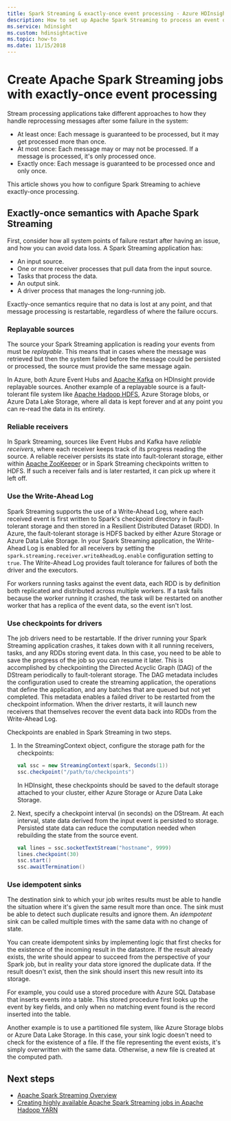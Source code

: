 ```yaml
---
title: Spark Streaming & exactly-once event processing - Azure HDInsight
description: How to set up Apache Spark Streaming to process an event once and only once.
ms.service: hdinsight
ms.custom: hdinsightactive
ms.topic: how-to
ms.date: 11/15/2018
---
```


# Create Apache Spark Streaming jobs with exactly-once event processing

Stream processing applications take different approaches to how they handle reprocessing messages after some failure in the system:

* At least once: Each message is guaranteed to be processed, but it may get processed more than once.
* At most once: Each message may or may not be processed. If a message is processed, it's only processed once.
* Exactly once: Each message is guaranteed to be processed once and only once.

This article shows you how to configure Spark Streaming to achieve exactly-once processing.

## Exactly-once semantics with Apache Spark Streaming

First, consider how all system points of failure restart after having an issue, and how you can avoid data loss. A Spark Streaming application has:

* An input source.
* One or more receiver processes that pull data from the input source.
* Tasks that process the data.
* An output sink.
* A driver process that manages the long-running job.

Exactly-once semantics require that no data is lost at any point, and that message processing is restartable, regardless of where the failure occurs.

### Replayable sources

The source your Spark Streaming application is reading your events from must be *replayable*. This means that in cases where the message was retrieved but then the system failed before the message could be persisted or processed, the source must provide the same message again.

In Azure, both Azure Event Hubs and [Apache Kafka](https://kafka.apache.org/) on HDInsight provide replayable sources. Another example of a replayable source is a fault-tolerant file system like [Apache Hadoop HDFS](https://hadoop.apache.org/docs/r1.2.1/hdfs_design.html), Azure Storage blobs, or Azure Data Lake Storage, where all data is kept forever and at any point you can re-read the data in its entirety.

### Reliable receivers

In Spark Streaming, sources like Event Hubs and Kafka have *reliable receivers*, where each receiver keeps track of its progress reading the source. A reliable receiver persists its state into fault-tolerant storage, either within [Apache ZooKeeper](https://zookeeper.apache.org/) or in Spark Streaming checkpoints written to HDFS. If such a receiver fails and is later restarted, it can pick up where it left off.

### Use the Write-Ahead Log

Spark Streaming supports the use of a Write-Ahead Log, where each received event is first written to Spark's checkpoint directory in fault-tolerant storage and then stored in a Resilient Distributed Dataset (RDD). In Azure, the fault-tolerant storage is HDFS backed by either Azure Storage or Azure Data Lake Storage. In your Spark Streaming application, the Write-Ahead Log is enabled for all receivers by setting the `spark.streaming.receiver.writeAheadLog.enable` configuration setting to `true`. The Write-Ahead Log provides fault tolerance for failures of both the driver and the executors.

For workers running tasks against the event data, each RDD is by definition both replicated and distributed across multiple workers. If a task fails because the worker running it crashed, the task will be restarted on another worker that has a replica of the event data, so the event isn't lost.

### Use checkpoints for drivers

The job drivers need to be restartable. If the driver running your Spark Streaming application crashes, it takes down with it all running receivers, tasks, and any RDDs storing event data. In this case, you need to be able to save the progress of the job so you can resume it later. This is accomplished by checkpointing the Directed Acyclic Graph (DAG) of the DStream periodically to fault-tolerant storage. The DAG metadata includes the configuration used to create the streaming application, the operations that define the application, and any batches that are queued but not yet completed. This metadata enables a failed driver to be restarted from the checkpoint information. When the driver restarts, it will launch new receivers that themselves recover the event data back into RDDs from the Write-Ahead Log.

Checkpoints are enabled in Spark Streaming in two steps.

1. In the StreamingContext object, configure the storage path for the checkpoints:

    ```Scala
    val ssc = new StreamingContext(spark, Seconds(1))
    ssc.checkpoint("/path/to/checkpoints")
    ```

    In HDInsight, these checkpoints should be saved to the default storage attached to your cluster, either Azure Storage or Azure Data Lake Storage.

2. Next, specify a checkpoint interval (in seconds) on the DStream. At each interval, state data derived from the input event is persisted to storage. Persisted state data can reduce the computation needed when rebuilding the state from the source event.

    ```Scala
    val lines = ssc.socketTextStream("hostname", 9999)
    lines.checkpoint(30)
    ssc.start()
    ssc.awaitTermination()
    ```

### Use idempotent sinks

The destination sink to which your job writes results must be able to handle the situation where it's given the same result more than once. The sink must be able to detect such duplicate results and ignore them. An *idempotent* sink can be called multiple times with the same data with no change of state.

You can create idempotent sinks by implementing logic that first checks for the existence of the incoming result in the datastore. If the result already exists, the write should appear to succeed from the perspective of your Spark job, but in reality your data store ignored the duplicate data. If the result doesn't exist, then the sink should insert this new result into its storage.

For example, you could use a stored procedure with Azure SQL Database that inserts events into a table. This stored procedure first looks up the event by key fields, and only when no matching event found is the record inserted into the table.

Another example is to use a partitioned file system, like Azure Storage blobs or Azure Data Lake Storage. In this case, your sink logic doesn't need to check for the existence of a file. If the file representing the event exists, it's simply overwritten with the same data. Otherwise, a new file is created at the computed path.

## Next steps

* [Apache Spark Streaming Overview](apache-spark-streaming-overview.md)
* [Creating highly available Apache Spark Streaming jobs in Apache Hadoop YARN](apache-spark-streaming-high-availability.md)

